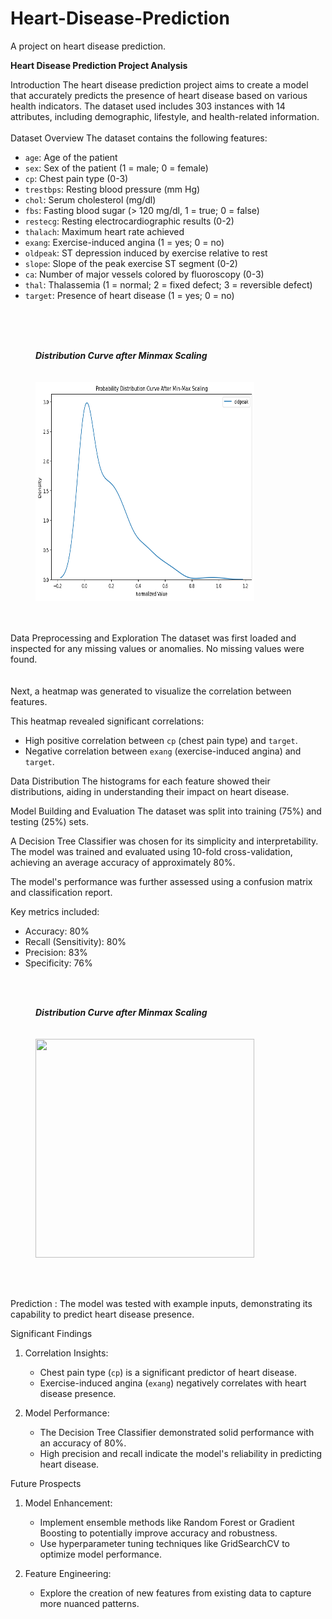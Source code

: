 # Heart-Disease-Prediction
A project on heart disease prediction. 

<b>Heart Disease Prediction Project Analysis</b>

Introduction
The heart disease prediction project aims to create a model that accurately predicts the presence of heart disease based on various health indicators.
The dataset used includes 303 instances with 14 attributes, including demographic, lifestyle, and health-related information.
<br>
<br>
Dataset Overview
The dataset contains the following features:
- `age`: Age of the patient
- `sex`: Sex of the patient (1 = male; 0 = female)
- `cp`: Chest pain type (0-3)
- `trestbps`: Resting blood pressure (mm Hg)
- `chol`: Serum cholesterol (mg/dl)
- `fbs`: Fasting blood sugar (> 120 mg/dl, 1 = true; 0 = false)
- `restecg`: Resting electrocardiographic results (0-2)
- `thalach`: Maximum heart rate achieved
- `exang`: Exercise-induced angina (1 = yes; 0 = no)
- `oldpeak`: ST depression induced by exercise relative to rest
- `slope`: Slope of the peak exercise ST segment (0-2)
- `ca`: Number of major vessels colored by fluoroscopy (0-3)
- `thal`: Thalassemia (1 = normal; 2 = fixed defect; 3 = reversible defect)
- `target`: Presence of heart disease (1 = yes; 0 = no)
<br>
<br>
<br>
 <figure>
  <figcaption><b><i> Distribution Curve after Minmax Scaling </i></b></figcaption><br>
   <br>
  <img src="Images/Example%20plot.png" height="350" width="350" >
</figure>
<br>
<br>
Data Preprocessing and Exploration
The dataset was first loaded and inspected for any missing values or anomalies. No missing values were found. 
<br>
<br>
<br>
Next, a heatmap was generated to visualize the correlation between features.

This heatmap revealed significant correlations:
- High positive correlation between `cp` (chest pain type) and `target`.
- Negative correlation between `exang` (exercise-induced angina) and `target`.

Data Distribution
The histograms for each feature showed their distributions, aiding in understanding their impact on heart disease.

Model Building and Evaluation
The dataset was split into training (75%) and testing (25%) sets.

A Decision Tree Classifier was chosen for its simplicity and interpretability. 
The model was trained and evaluated using 10-fold cross-validation, 
achieving an average accuracy of approximately 80%.

The model's performance was further assessed using a confusion matrix and classification report.

Key metrics included:
- Accuracy: 80%
- Recall (Sensitivity): 80%
- Precision: 83%
- Specificity: 76%
<br>
<br>
 <figure>
  <figcaption><b><i> Distribution Curve after Minmax Scaling </i></b></figcaption><br>
   <br>
  <img src="Images/Performance.png" height="350" width="350" >
</figure>
<br>
<br>

  

Prediction :
The model was tested with example inputs, demonstrating its capability to predict heart disease presence.

Significant Findings
1. Correlation Insights:
   - Chest pain type (`cp`) is a significant predictor of heart disease.
   - Exercise-induced angina (`exang`) negatively correlates with heart disease presence.
   
2. Model Performance:
   - The Decision Tree Classifier demonstrated solid performance with an accuracy of 80%.
   - High precision and recall indicate the model's reliability in predicting heart disease.

Future Prospects
1. Model Enhancement:
   - Implement ensemble methods like Random Forest or Gradient Boosting to potentially improve accuracy and robustness.
   - Use hyperparameter tuning techniques like GridSearchCV to optimize model performance.

2. Feature Engineering:
   - Explore the creation of new features from existing data to capture more nuanced patterns.
